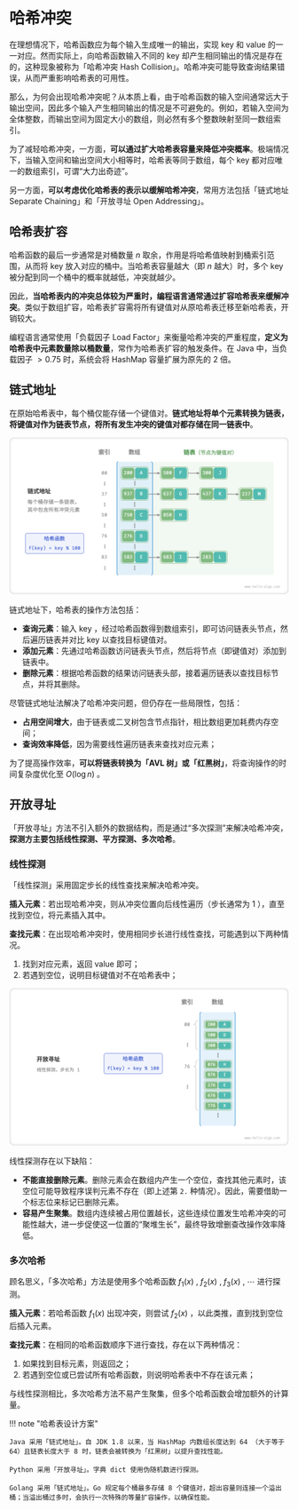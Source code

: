 # 哈希冲突

在理想情况下，哈希函数应为每个输入生成唯一的输出，实现 key 和 value 的一一对应。然而实际上，向哈希函数输入不同的 key 却产生相同输出的情况是存在的，这种现象被称为「哈希冲突 Hash Collision」。哈希冲突可能导致查询结果错误，从而严重影响哈希表的可用性。

那么，为何会出现哈希冲突呢？从本质上看，由于哈希函数的输入空间通常远大于输出空间，因此多个输入产生相同输出的情况是不可避免的。例如，若输入空间为全体整数，而输出空间为固定大小的数组，则必然有多个整数映射至同一数组索引。

为了减轻哈希冲突，一方面，**可以通过扩大哈希表容量来降低冲突概率**。极端情况下，当输入空间和输出空间大小相等时，哈希表等同于数组，每个 key 都对应唯一的数组索引，可谓“大力出奇迹”。

另一方面，**可以考虑优化哈希表的表示以缓解哈希冲突**，常用方法包括「链式地址 Separate Chaining」和「开放寻址 Open Addressing」。

## 哈希表扩容

哈希函数的最后一步通常是对桶数量 $n$ 取余，作用是将哈希值映射到桶索引范围，从而将 key 放入对应的桶中。当哈希表容量越大（即 $n$ 越大）时，多个 key 被分配到同一个桶中的概率就越低，冲突就越少。

因此，**当哈希表内的冲突总体较为严重时，编程语言通常通过扩容哈希表来缓解冲突**。类似于数组扩容，哈希表扩容需将所有键值对从原哈希表迁移至新哈希表，开销较大。

编程语言通常使用「负载因子 Load Factor」来衡量哈希冲突的严重程度，**定义为哈希表中元素数量除以桶数量**，常作为哈希表扩容的触发条件。在 Java 中，当负载因子 $> 0.75$ 时，系统会将 HashMap 容量扩展为原先的 $2$ 倍。

## 链式地址

在原始哈希表中，每个桶仅能存储一个键值对。**链式地址将单个元素转换为链表，将键值对作为链表节点，将所有发生冲突的键值对都存储在同一链表中**。

![链式地址](hash_collision.assets/hash_collision_chaining.png)

链式地址下，哈希表的操作方法包括：

- **查询元素**：输入 key ，经过哈希函数得到数组索引，即可访问链表头节点，然后遍历链表并对比 key 以查找目标键值对。
- **添加元素**：先通过哈希函数访问链表头节点，然后将节点（即键值对）添加到链表中。
- **删除元素**：根据哈希函数的结果访问链表头部，接着遍历链表以查找目标节点，并将其删除。

尽管链式地址法解决了哈希冲突问题，但仍存在一些局限性，包括：

- **占用空间增大**，由于链表或二叉树包含节点指针，相比数组更加耗费内存空间；
- **查询效率降低**，因为需要线性遍历链表来查找对应元素；

为了提高操作效率，**可以将链表转换为「AVL 树」或「红黑树」**，将查询操作的时间复杂度优化至 $O(\log n)$ 。

## 开放寻址

「开放寻址」方法不引入额外的数据结构，而是通过“多次探测”来解决哈希冲突，**探测方主要包括线性探测、平方探测、多次哈希**。

### 线性探测

「线性探测」采用固定步长的线性查找来解决哈希冲突。

**插入元素**：若出现哈希冲突，则从冲突位置向后线性遍历（步长通常为 $1$ ），直至找到空位，将元素插入其中。

**查找元素**：在出现哈希冲突时，使用相同步长进行线性查找，可能遇到以下两种情况。

1. 找到对应元素，返回 value 即可；
2. 若遇到空位，说明目标键值对不在哈希表中；

![线性探测](hash_collision.assets/hash_collision_linear_probing.png)

线性探测存在以下缺陷：

- **不能直接删除元素**。删除元素会在数组内产生一个空位，查找其他元素时，该空位可能导致程序误判元素不存在（即上述第 `2.` 种情况）。因此，需要借助一个标志位来标记已删除元素。
- **容易产生聚集**。数组内连续被占用位置越长，这些连续位置发生哈希冲突的可能性越大，进一步促使这一位置的“聚堆生长”，最终导致增删查改操作效率降低。

### 多次哈希

顾名思义，「多次哈希」方法是使用多个哈希函数 $f_1(x)$ , $f_2(x)$ , $f_3(x)$ , $\cdots$ 进行探测。

**插入元素**：若哈希函数 $f_1(x)$ 出现冲突，则尝试 $f_2(x)$ ，以此类推，直到找到空位后插入元素。

**查找元素**：在相同的哈希函数顺序下进行查找，存在以下两种情况：

1. 如果找到目标元素，则返回之；
2. 若遇到空位或已尝试所有哈希函数，则说明哈希表中不存在该元素；

与线性探测相比，多次哈希方法不易产生聚集，但多个哈希函数会增加额外的计算量。

!!! note "哈希表设计方案"

    Java 采用「链式地址」。自 JDK 1.8 以来，当 HashMap 内数组长度达到 64 （大于等于 64）且链表长度大于 8 时，链表会被转换为「红黑树」以提升查找性能。

    Python 采用「开放寻址」。字典 dict 使用伪随机数进行探测。

    Golang 采用「链式地址」。Go 规定每个桶最多存储 8 个键值对，超出容量则连接一个溢出桶；当溢出桶过多时，会执行一次特殊的等量扩容操作，以确保性能。
